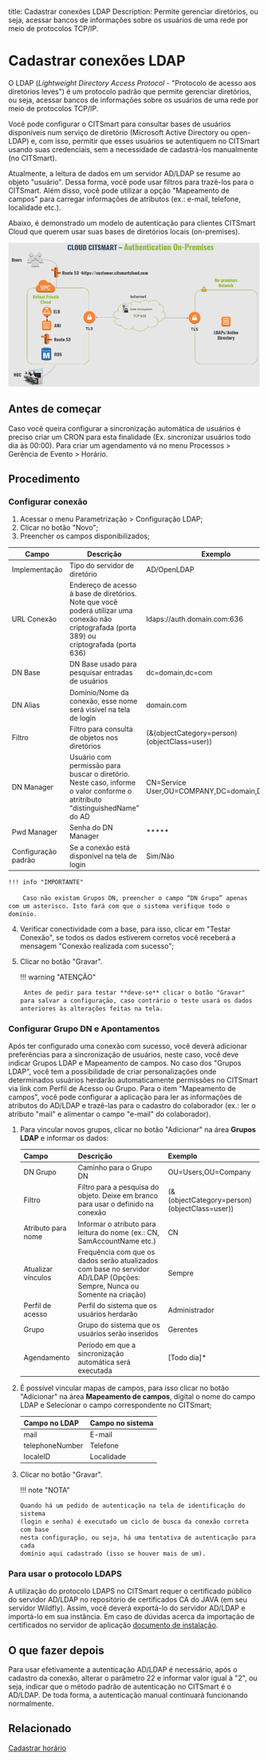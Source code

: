 title: Cadastrar conexões LDAP
Description: Permite gerenciar diretórios, ou seja, acessar bancos de informações sobre os usuários de uma rede por meio de protocolos TCP/IP.

# Cadastrar conexões LDAP

O LDAP (*Lightweight Directory Access Protocol* - "Protocolo de acesso aos
diretórios leves") é um protocolo padrão que permite gerenciar diretórios, ou
seja, acessar bancos de informações sobre os usuários de uma rede por meio de
protocolos TCP/IP.

Você pode configurar o CITSmart para consultar bases de usuários disponíveis num serviço de diretório (Microsoft Active Directory ou open-LDAP) e, com isso, permitir que esses usuários se autentiquem no CITSmart usando suas credenciais, sem a necessidade de cadastrá-los manualmente (no CITSmart).

Atualmente, a leitura de dados em um servidor AD/LDAP se resume ao objeto "usuário". Dessa forma, você pode usar filtros para trazê-los para o CITSmart. Além disso, você pode utilizar a opção "Mapeamento de campos" para carregar informações de atributos (ex.: e-mail, telefone, localidade etc.).

Abaixo, é demonstrado um modelo de autenticação para clientes CITSmart Cloud que querem usar suas bases de diretórios locais (on-premises).

![Autenticação CITSmart LDAP](images/cloud-arch-authentication.png)

## Antes de começar

Caso você queira configurar a sincronização automática de usuários é preciso criar um CRON para esta finalidade (Ex. sincronizar usuários todo dia às 00:00). Para criar um agendamento vá no menu Processos > Gerência de Evento > Horário.

## Procedimento

### Configurar conexão

1.  Acessar o menu Parametrização > Configuração LDAP;
2.  Clicar no botão "Novo";
3.  Preencher os campos disponibilizados;

  | Campo | Descrição | Exemplo |
  |-----|---------|-------|
  | Implementação | Tipo do servidor de diretório | AD/OpenLDAP |
  | URL Conexão | Endereço de acesso à base de diretórios. Note que você poderá utilizar uma conexão não criptografada (porta 389) ou criptografada (porta 636) | ldaps://auth.domain.com:636 |
  | DN Base | DN Base usado para pesquisar entradas de usuários|dc=domain,dc=com |
  | DN Alias | Domínio/Nome da conexão, esse nome será visível na tela de login|domain.com |
  | Filtro | Filtro  para consulta de objetos nos diretórios | (&(objectCategory=person)(objectClass=user)) |
  | DN Manager | Usuário com permissão para buscar o diretório. Neste caso, informe o valor conforme o atritributo "distinguishedName" do AD | CN=Service User,OU=COMPANY,DC=domain,DC=com |
  | Pwd Manager|Senha do DN Manager | ***** |
  | Configuração padrão | Se a conexão está disponível na tela de login | Sim/Não |

    !!! info "IMPORTANTE"

        Caso não existam Grupos DN, preencher o campo “DN Grupo” apenas com um asterisco. Isto fará com que o sistema verifique todo o domínio.

4. Verificar conectividade com a base, para isso, clicar em "Testar Conexão", se todos os dados estiverem corretos você receberá a mensagem "Conexão realizada com sucesso";
5. Clicar no botão "Gravar".

    !!! warning "ATENÇÃO"

        Antes de pedir para testar **deve-se** clicar o botão "Gravar" para salvar a configuração, caso contrário o teste usará os dados anteriores às alterações feitas na tela.

### Configurar Grupo DN e Apontamentos

Após ter configurado uma conexão com sucesso, você deverá adicionar preferências para a sincronização de usuários, neste caso, você deve indicar Grupos LDAP e Mapeamento de campos. No caso dos "Grupos LDAP", você tem a possibilidade de criar personalizações onde determinados usuários herdarão automaticamente permissões no CITSmart via link com Perfil de Acesso ou Grupo. Para o item "Mapeamento de campos", você pode configurar a aplicação para ler as informações de atributos do AD/LDAP e trazê-las para o cadastro do colaborador (ex.: ler o atributo "mail" e alimentar o campo "e-mail" do colaborador).

1.  Para vincular novos grupos, clicar no botão "Adicionar" na área **Grupos LDAP** e informar os dados:

    | Campo | Descrição | Exemplo |
    |-------|-----------|---------|
    | DN Grupo | Caminho para o Grupo DN | OU=Users,OU=Company |
    | Filtro | Filtro para a pesquisa do objeto. Deixe em branco para usar o definido na conexão | (&(objectCategory=person)(objectClass=user)) |
    | Atributo para nome | Informar o atributo para leitura do nome (ex.: CN, SamAccountName etc.)  | CN |
    | Atualizar vínculos | Frequência com que os dados serão atualizados com base no servidor AD/LDAP (Opções: Sempre, Nunca ou Somente na criação) | Sempre |
    | Perfil de acesso | Perfil do sistema que os usuários herdarão | Administrador |
    | Grupo | Grupo do sistema que os usuários serão inseridos | Gerentes |
    | Agendamento | Período em que a sincronização automática será executada | [Todo dia]* |


2.  É possível vincular mapas de campos, para isso clicar no botão "Adicionar"
    na área **Mapeamento de campos**, digital o nome do campo LDAP e Selecionar o campo correspondente no CITSmart;

    | Campo no LDAP | Campo no sistema |
    |-------|-----------|
    | mail | E-mail |
    | telephoneNumber | Telefone |
    | localeID | Localidade |

3.  Clicar no botão "Gravar".

    !!! note "NOTA"

        Quando há um pedido de autenticação na tela de identificação do sistema
        (login e senha) é executado um ciclo de busca da conexão correta com base
        nesta configuração, ou seja, há uma tentativa de autenticação para cada
        domínio aqui cadastrado (isso se houver mais de um).


### Para usar o protocolo LDAPS

A utilização do protocolo LDAPS no CITSmart requer o certificado público do servidor AD/LDAP no repositório de certificados CA do JAVA (em seu servidor Wildfly). Assim, você deverá exportá-lo do servidor AD/LDAP e importá-lo em sua instância. Em caso de dúvidas acerca da importação de certificados no servidor de aplicação [documento de instalação][1].

## O que fazer depois

Para usar efetivamente a autenticação AD/LDAP é necessário, após o cadastro da conexão, alterar o parâmetro 22 e informar valor igual à "2", ou seja, indicar que o método padrão de autenticação no CITSmart é o AD/LDAP. De toda forma, a autenticação manual continuará funcionando normalmente.

## Relacionado

[Cadastrar horário][2]


[1]:/pt-br/citsmart-platform-8/get-started/installation-and-upgrade/perform-installation.html
[2]:/pt-br/citsmart-platform-8/processes/event/configuration/register-time.html
